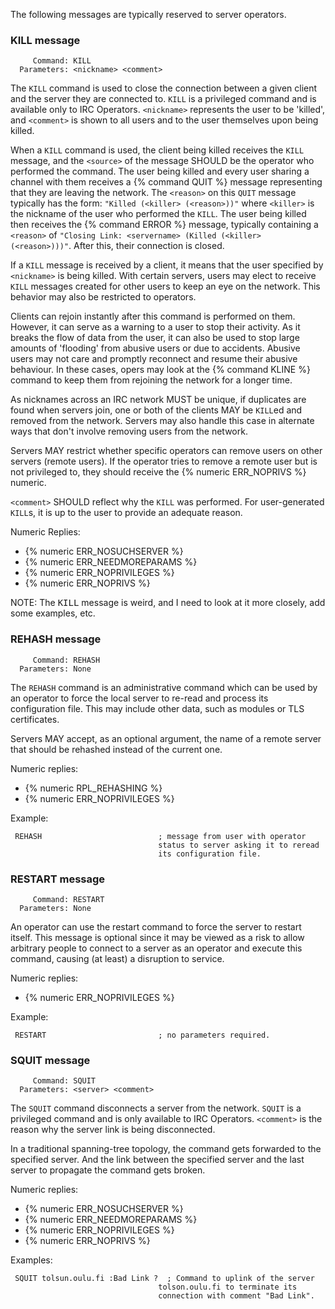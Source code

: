 The following messages are typically reserved to server operators.

### KILL message

         Command: KILL
      Parameters: <nickname> <comment>

The `KILL` command is used to close the connection between a given client and the server they are connected to. `KILL` is a privileged command and is available only to IRC Operators. `<nickname>` represents the user to be 'killed', and `<comment>` is shown to all users and to the user themselves upon being killed.

When a `KILL` command is used, the client being killed receives the `KILL` message, and the `<source>` of the message SHOULD be the operator who performed the command. The user being killed and every user sharing a channel with them receives a {% command QUIT %} message representing that they are leaving the network. The `<reason>` on this `QUIT` message typically has the form: `"Killed (<killer> (<reason>))"` where `<killer>` is the nickname of the user who performed the `KILL`. The user being killed then receives the {% command ERROR %} message, typically containing a `<reason>` of `"Closing Link: <servername> (Killed (<killer> (<reason>)))"`. After this, their connection is closed.

If a `KILL` message is received by a client, it means that the user specified by `<nickname>` is being killed. With certain servers, users may elect to receive `KILL` messages created for other users to keep an eye on the network. This behavior may also be restricted to operators.

Clients can rejoin instantly after this command is performed on them. However, it can serve as a warning to a user to stop their activity. As it breaks the flow of data from the user, it can also be used to stop large amounts of 'flooding' from abusive users or due to accidents. Abusive users may not care and promptly reconnect and resume their abusive behaviour. In these cases, opers may look at the {% command KLINE %} command to keep them from rejoining the network for a longer time.

As nicknames across an IRC network MUST be unique, if duplicates are found when servers join, one or both of the clients MAY be `KILL`ed and removed from the network. Servers may also handle this case in alternate ways that don't involve removing users from the network.

Servers MAY restrict whether specific operators can remove users on other servers (remote users). If the operator tries to remove a remote user but is not privileged to, they should receive the {% numeric ERR_NOPRIVS %} numeric.

`<comment>` SHOULD reflect why the `KILL` was performed. For user-generated `KILL`s, it is up to the user to provide an adequate reason.

Numeric Replies:

* {% numeric ERR_NOSUCHSERVER %}
* {% numeric ERR_NEEDMOREPARAMS %}
* {% numeric ERR_NOPRIVILEGES %}
* {% numeric ERR_NOPRIVS %}

<div class="warning">
    <p>NOTE: The <tt>KILL</tt> message is weird, and I need to look at it more closely, add some examples, etc.</p>
</div>

### REHASH message

         Command: REHASH
      Parameters: None

The `REHASH` command is an administrative command which can be used by an operator to force the local server to re-read and process its configuration file.
This may include other data, such as modules or TLS certificates.

Servers MAY accept, as an optional argument, the name of a remote server that should be rehashed instead of the current one.

Numeric replies:

* {% numeric RPL_REHASHING %}
* {% numeric ERR_NOPRIVILEGES %}

Example:

     REHASH                          ; message from user with operator
                                     status to server asking it to reread
                                     its configuration file.

### RESTART message

         Command: RESTART
      Parameters: None

An operator can use the restart command to force the server to restart itself.
This message is optional since it may be viewed as a risk to allow arbitrary people to connect to a server as an operator and execute this command, causing (at least) a disruption to service.

Numeric replies:

* {% numeric ERR_NOPRIVILEGES %}

Example:

     RESTART                         ; no parameters required.

### SQUIT message

         Command: SQUIT
      Parameters: <server> <comment>

The `SQUIT` command disconnects a server from the network. `SQUIT` is a privileged command and is only available to IRC Operators. `<comment>` is the reason why the server link is being disconnected.

In a traditional spanning-tree topology, the command gets forwarded to the specified server. And the link between the specified server and the last server to propagate the command gets broken.

Numeric replies:

* {% numeric ERR_NOSUCHSERVER %}
* {% numeric ERR_NEEDMOREPARAMS %}
* {% numeric ERR_NOPRIVILEGES %}
* {% numeric ERR_NOPRIVS %}

Examples:

     SQUIT tolsun.oulu.fi :Bad Link ?  ; Command to uplink of the server
                                     tolson.oulu.fi to terminate its
                                     connection with comment "Bad Link".

